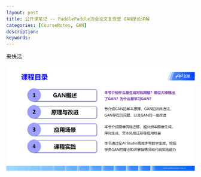 ```yaml
---
layout: post
title: 公开课笔记 -- PaddlePaddle顶会论文复现营 GAN理论详解
categories: [CourseNotes, GAN]
description: 
keywords: 
---
```


来快活

![](/images/PaddlePaddle/GAN/0.png)

